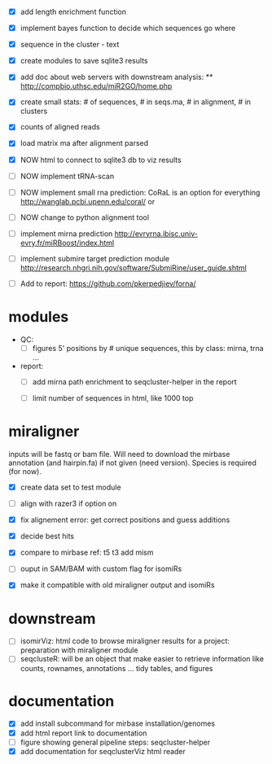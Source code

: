 - [X] add length enrichment function
- [X] implement bayes function to decide which sequences go where
- [X] sequence in the cluster - text
- [X] create modules to save sqlite3 results
- [X] add doc about web servers with downstream analysis:
** http://compbio.uthsc.edu/miR2GO/home.php
- [X] create small stats: # of sequences, # in seqs.ma, # in alignment, # in clusters
- [X] counts of aligned reads
- [X] load matrix ma after alignment parsed
- [X] NOW html to connect to sqlite3 db to viz results

- [ ] NOW implement tRNA-scan
- [ ] NOW implement small rna  prediction: CoRaL is an option for everything http://wanglab.pcbi.upenn.edu/coral/  or
- [ ] NOW change to python alignment tool
- [ ] implement mirna prediction http://evryrna.ibisc.univ-evry.fr/miRBoost/index.html
- [ ] implement submire target prediction module http://research.nhgri.nih.gov/software/SubmiRine/user_guide.shtml
- [ ] Add to report: https://github.com/pkerpedjiev/forna/

# modules

* QC: 
  - [ ] figures 5' positions by # unique sequences, this by class: mirna, trna ...
* report:
  - [ ] add mirna path enrichment to seqcluster-helper in the report
  - [ ] limit number of sequences in html, like 1000 top


# miraligner

inputs will be fastq or bam file. Will need to download the mirbase annotation (and hairpin.fa) if not given (need version). Species is required (for now).

- [X] create data set to test module
- [ ] align with razer3 if option on
- [X] fix alignement error: get correct positions and guess additions
- [X] decide best hits
- [X] compare to mirbase ref: t5 t3 add mism
- [ ] ouput in SAM/BAM with custom flag for isomiRs
- [X] make it compatible with old miraligner output and isomiRs


# downstream

- [ ] isomirViz: html code to browse miraligner results for a project: preparation with miraligner module
- [ ] seqclusteR: will be an object that make easier to retrieve information like counts, rownames, annotations ... tidy tables, and figures

# documentation
- [X] add install subcommand for mirbase installation/genomes
- [X] add html report link to documentation
- [ ] figure showing general pipeline steps: seqcluster-helper
- [X] add documentation for seqclusterViz html reader
